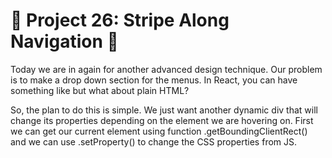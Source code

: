 # 🎯 Project 26: Stripe Along Navigation 🥁

Today we are in again for another advanced design technique. Our problem is to make a drop down section for the menus. In React, you can have something like <LinkedList> but what about plain HTML?

So, the plan to do this is simple. We just want another dynamic div that will change its properties depending on the element we are hovering on. First we can get our current element using function .getBoundingClientRect() and we can use .setProperty() to change the CSS properties from JS.

